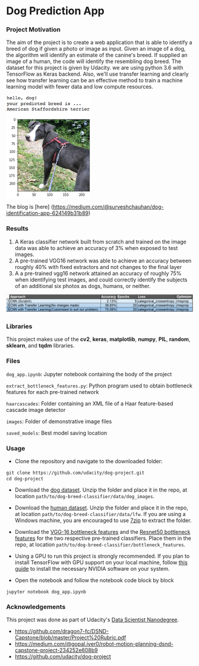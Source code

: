 [//]: # (Image References)

[image1]: ./images/sample_dog_output.png "Sample Output"

# Dog Prediction App

### Project Motivation

The aim of the project is to create a web application that is able to identify a breed of dog if given a photo or image as input. Given an image of a dog, the algorithm will identify an estimate of the canine's breed. If supplied an image of a human, the code will identify the resembling dog breed.
The dataset for this project is given by Udacity. we are using python 3.6 with TensorFlow as Keras backend. Also, we'll use transfer learning and clearly see how transfer learning can be an effective method to train a machine learning model with fewer data and low compute resources.

![Sample Output][image1]

The blog is [here] (https://medium.com/@surveshchauhan/dog-identification-app-624149b31b89)

### Results
1. A Keras classifier network built from scratch and trained on the image data was able to achieve an accuracy of 3% when exposed to test images. 
2. A pre-trained VGG16 network was able to achieve an accuracy between roughly 40% with fixed extractors and not changes to the final layer
3. A a pre-trained vgg16 network attained an accuracy of roughly 75% when identifying test images, and could correctly identify the subjects of an additional six photos as dogs, humans, or neither.

![Image description](RESULTS.png)

### Libraries

This project makes use of the **cv2**, **keras**, **matplotlib**, **numpy**, **PIL**, **random**, **sklearn**, and **tqdm** libraries.

### Files

`dog_app.ipynb`: Jupyter notebook containing the body of the project

`extract_bottleneck_features.py`: Python program used to obtain bottleneck features for each pre-trained network

`haarcascades`: Folder containing an XML file of a Haar feature-based cascade image detector

`images`: Folder of demonstrative image files

`saved_models`: Best model saving location

### Usage

- Clone the repository and navigate to the downloaded folder:
```	
git clone https://github.com/udacity/dog-project.git
cd dog-project
```

- Download the [dog dataset](https://s3-us-west-1.amazonaws.com/udacity-aind/dog-project/dogImages.zip).  Unzip the folder and place it in the repo, at location `path/to/dog-breed-classifier/data/dog_images`. 

- Download the [human dataset](https://s3-us-west-1.amazonaws.com/udacity-aind/dog-project/lfw.zip).  Unzip the folder and place it in the repo, at location `path/to/dog-breed-classifier/data/lfw`.  If you are using a Windows machine, you are encouraged to use [7zip](http://www.7-zip.org/) to extract the folder. 

- Download the [VGG-16 bottleneck features](https://s3-us-west-1.amazonaws.com/udacity-aind/dog-project/DogVGG16Data.npz) and the [Resnet50 bottleneck features](https://s3-us-west-1.amazonaws.com/udacity-aind/dog-project/DogResnet50Data.npz) for the two respective pre-trained classifiers.  Place them in the repo, at location `path/to/dog-breed-classifier/bottleneck_features`.

- Using a GPU to run this project is strongly recommended. If you plan to install TensorFlow with GPU support on your local machine, follow [this guide](https://www.tensorflow.org/install/) to install the necessary NVIDIA software on your system. 
- Open the notebook and follow the notebook code block by block
```
jupyter notebook dog_app.ipynb
```


### Acknowledgements

This project was done as part of Udacity's [Data Scientist Nanodegree](https://www.udacity.com/course/data-scientist-nanodegree--nd025).
* https://github.com/dragon7-fc/DSND-Capstone/blob/master/Project%20Rubric.pdf
* https://medium.com/@gopal.iyer0/robot-motion-planning-dsnd-capstone-project-234252e608b9
* https://github.com/udacity/dog-project
